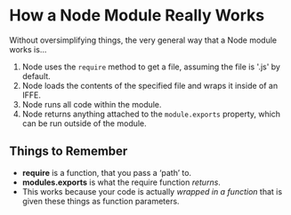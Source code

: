 # How a Node Module Really Works

Without oversimplifying things, the very general way that a Node module works is...

1. Node uses the `require` method to get a file, assuming the file is '.js' by default.
2. Node loads the contents of the specified file and wraps it inside of an IFFE.
3. Node runs all code within the module.
4. Node returns anything attached to the `module.exports` property, which can be run outside of the module.

## Things to Remember

* **require** is a function, that you pass a ‘path’ to.
* **modules.exports** is what the require function *returns*.
* This works because your code is actually *wrapped in a function* that is given these things as function parameters.
